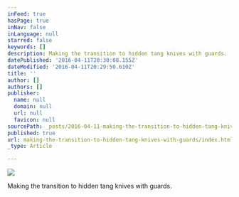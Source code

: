 ```yaml
---
inFeed: true
hasPage: true
inNav: false
inLanguage: null
starred: false
keywords: []
description: Making the transition to hidden tang knives with guards.
datePublished: '2016-04-11T20:30:08.155Z'
dateModified: '2016-04-11T20:29:50.610Z'
title: ''
author: []
authors: []
publisher:
  name: null
  domain: null
  url: null
  favicon: null
sourcePath: _posts/2016-04-11-making-the-transition-to-hidden-tang-knives-with-guards.md
published: true
url: making-the-transition-to-hidden-tang-knives-with-guards/index.html
_type: Article

---
```

![](https://the-grid-user-content.s3-us-west-2.amazonaws.com/9e27bcb9-4b73-43f4-88fd-ca8e0ac5fdbc.jpg)

Making the transition to hidden tang knives with guards.